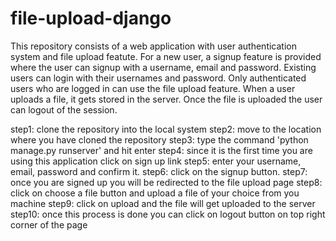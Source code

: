 # file-upload-django

This repository consists of a web application with user authentication system and file upload featute. For a new user, a signup feature is provided where the user can signup with a username, email and password. Existing users can login with their usernames and password. Only authenticated users who are logged in can use the file upload feature. When a user uploads a file, it gets stored in the server. Once the file is uploaded the user can logout of the session.

step1: clone the repository into the local system
step2: move to the location where you have cloned the repository
step3: type the command 'python manage.py runserver' and hit enter
step4: since it is the first time you are using this application click on sign up link
step5: enter your username, email, password and confirm it.
step6: click on the signup button.
step7: once you are signed up you will be redirected to the file upload page
step8: click on choose a file button and upload a file of your choice from you machine
step9: click on upload and the file will get uploaded to the server
step10: once this process is done you can click on logout button on top right corner of the page
